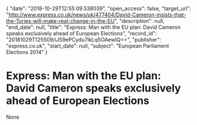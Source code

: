{
  "date": "2018-10-29T12:55:09.538039", 
  "open_access": false, 
  "target_url": "http://www.express.co.uk/news/uk/477404/David-Cameron-insists-that-the-Tories-will-make-real-change-in-the-EU", 
  "description": null, 
  "end_date": null, 
  "title": "Express: Man with the EU plan: David Cameron speaks exclusively ahead of European Elections", 
  "record_id": "20181029T125509/iJS9ePCydu7IkLq5OAewIQ==", 
  "publisher": "express.co.uk", 
  "start_date": null, 
  "subject": "European Parliament Elections 2014"
}

# Express: Man with the EU plan: David Cameron speaks exclusively ahead of European Elections

None